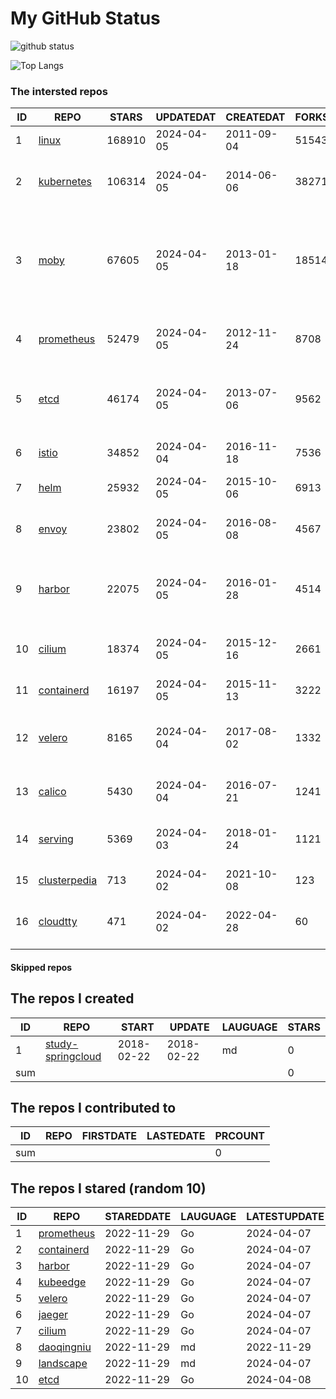 # My GitHub Status

<img src="https://github-readme-stats-1.yihong0618.vercel.app/api?username=daoqingniu&show_icons=true&&&hide_title=true&count_private=true" alt="github status" />

![Top Langs](https://github-readme-stats-1.yihong0618.vercel.app/api/top-langs/?username=daoqingniu&layout=compact)

<!--START_SECTION:github_repos-->
### The intersted repos
| ID |                              REPO                               | STARS  | UPDATEDAT  | CREATEDAT  | FORKSCOUNT |                                                DESCRIPTIONS                                                |
|----|-----------------------------------------------------------------|--------|------------|------------|------------|------------------------------------------------------------------------------------------------------------|
|  1 | [linux](https://github.com/torvalds/linux)                      | 168910 | 2024-04-05 | 2011-09-04 |      51543 | Linux kernel source tree                                                                                   |
|  2 | [kubernetes](https://github.com/kubernetes/kubernetes)          | 106314 | 2024-04-05 | 2014-06-06 |      38271 | Production-Grade Container Scheduling and Management                                                       |
|  3 | [moby](https://github.com/moby/moby)                            |  67605 | 2024-04-05 | 2013-01-18 |      18514 | The Moby Project - a collaborative project for the container ecosystem to assemble container-based systems |
|  4 | [prometheus](https://github.com/prometheus/prometheus)          |  52479 | 2024-04-05 | 2012-11-24 |       8708 | The Prometheus monitoring system and time series database.                                                 |
|  5 | [etcd](https://github.com/etcd-io/etcd)                         |  46174 | 2024-04-05 | 2013-07-06 |       9562 | Distributed reliable key-value store for the most critical data of a distributed system                    |
|  6 | [istio](https://github.com/istio/istio)                         |  34852 | 2024-04-04 | 2016-11-18 |       7536 | Connect, secure, control, and observe services.                                                            |
|  7 | [helm](https://github.com/helm/helm)                            |  25932 | 2024-04-05 | 2015-10-06 |       6913 | The Kubernetes Package Manager                                                                             |
|  8 | [envoy](https://github.com/envoyproxy/envoy)                    |  23802 | 2024-04-05 | 2016-08-08 |       4567 | Cloud-native high-performance edge/middle/service proxy                                                    |
|  9 | [harbor](https://github.com/goharbor/harbor)                    |  22075 | 2024-04-05 | 2016-01-28 |       4514 | An open source trusted cloud native registry project that stores, signs, and scans content.                |
| 10 | [cilium](https://github.com/cilium/cilium)                      |  18374 | 2024-04-05 | 2015-12-16 |       2661 | eBPF-based Networking, Security, and Observability                                                         |
| 11 | [containerd](https://github.com/containerd/containerd)          |  16197 | 2024-04-05 | 2015-11-13 |       3222 | An open and reliable container runtime                                                                     |
| 12 | [velero](https://github.com/vmware-tanzu/velero)                |   8165 | 2024-04-04 | 2017-08-02 |       1332 | Backup and migrate Kubernetes applications and their persistent volumes                                    |
| 13 | [calico](https://github.com/projectcalico/calico)               |   5430 | 2024-04-04 | 2016-07-21 |       1241 | Cloud native networking and network security                                                               |
| 14 | [serving](https://github.com/knative/serving)                   |   5369 | 2024-04-03 | 2018-01-24 |       1121 | Kubernetes-based, scale-to-zero, request-driven compute                                                    |
| 15 | [clusterpedia](https://github.com/clusterpedia-io/clusterpedia) |    713 | 2024-04-02 | 2021-10-08 |        123 | The Encyclopedia of Kubernetes clusters                                                                    |
| 16 | [cloudtty](https://github.com/cloudtty/cloudtty)                |    471 | 2024-04-02 | 2022-04-28 |         60 | A Friendly Kubernetes CloudShell (Web Terminal) !                                                          |



#### Skipped repos
<!--END_SECTION:github_repos-->

<!--START_SECTION:my_github-->
## The repos I created
| ID  |                                 REPO                                 |   START    |   UPDATE   | LAUGUAGE | STARS |
|-----|----------------------------------------------------------------------|------------|------------|----------|-------|
|   1 | [study-springcloud](https://github.com/daoqingniu/study-springcloud) | 2018-02-22 | 2018-02-22 | md       |     0 |
| sum |                                                                      |            |            |          |     0 |

## The repos I contributed to
| ID  | REPO | FIRSTDATE | LASTEDATE | PRCOUNT |
|-----|------|-----------|-----------|---------|
| sum |      |           |           |       0 |

## The repos I stared (random 10)
| ID |                          REPO                          | STAREDDATE | LAUGUAGE | LATESTUPDATE |
|----|--------------------------------------------------------|------------|----------|--------------|
|  1 | [prometheus](https://github.com/prometheus/prometheus) | 2022-11-29 | Go       | 2024-04-07   |
|  2 | [containerd](https://github.com/containerd/containerd) | 2022-11-29 | Go       | 2024-04-07   |
|  3 | [harbor](https://github.com/goharbor/harbor)           | 2022-11-29 | Go       | 2024-04-07   |
|  4 | [kubeedge](https://github.com/kubeedge/kubeedge)       | 2022-11-29 | Go       | 2024-04-07   |
|  5 | [velero](https://github.com/vmware-tanzu/velero)       | 2022-11-29 | Go       | 2024-04-07   |
|  6 | [jaeger](https://github.com/jaegertracing/jaeger)      | 2022-11-29 | Go       | 2024-04-07   |
|  7 | [cilium](https://github.com/cilium/cilium)             | 2022-11-29 | Go       | 2024-04-07   |
|  8 | [daoqingniu](https://github.com/daoqingniu/daoqingniu) | 2022-11-29 | md       | 2022-11-29   |
|  9 | [landscape](https://github.com/cncf/landscape)         | 2022-11-29 | md       | 2024-04-07   |
| 10 | [etcd](https://github.com/etcd-io/etcd)                | 2022-11-29 | Go       | 2024-04-08   |

<!--END_SECTION:my_github-->
